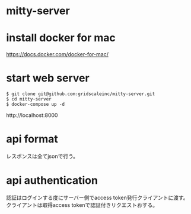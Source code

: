 # mitty-server

# install docker for mac
https://docs.docker.com/docker-for-mac/

# start web server
```
$ git clone git@github.com:gridscaleinc/mitty-server.git
$ cd mitty-server
$ docker-compose up -d
```
http://localhost:8000


# api format
レスポンスは全てjsonで行う。

# api authentication
認証はログインする度にサーバー側でaccess token発行クライアントに渡す。
クライアントは取得access tokenで認証付きリクエストおする。
